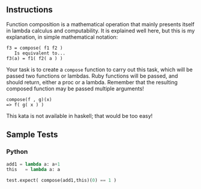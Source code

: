 ## Instructions

Function composition is a mathematical operation that mainly presents itself in lambda calculus and computability. It is explained well here, but this is my explanation, in simple mathematical notation:

~~~
f3 = compose( f1 f2 )
   Is equivalent to...
f3(a) = f1( f2( a ) )
~~~

Your task is to create a `compose` function to carry out this task, which will be passed two functions or lambdas. Ruby functions will be passed, and should return, either a proc or a lambda. Remember that the resulting composed function may be passed multiple arguments!

~~~
compose(f , g)(x)
=> f( g( x ) )
~~~

This kata is not available in haskell; that would be too easy!

## Sample Tests
### Python

~~~ python
add1 = lambda a: a+1
this   = lambda a: a

test.expect( compose(add1,this)(0) == 1 )
~~~
